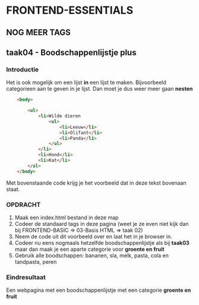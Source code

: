 # FRONTEND-ESSENTIALS

## NOG MEER TAGS

## taak04 - Boodschappenlijstje plus

### Introductie

Het is ook mogelijk om een lijst __in__ een lijst te maken. Bijvoorbeeld categorieen aan te geven in je lijst. Dan moet je dus weer meer gaan __nesten__

```html
    <body>

        <ul>
            <li>Wilde dieren
                <ul>
                    <li>Leeuw</li>
                    <li>Olifant</li>
                    <li>Panda</li>
                </ul>
            </li>
            <li>Hond</li>
            <li>Kat</li>
        </ul>
    </body>
```

Met bovenstaande code krijg je het voorbeeld dat in deze tekst bovenaan staat.

### OPDRACHT

1. Maak een index.html bestand in deze map
2. Codeer de standaard tags in deze pagina (weet je ze even niet kijk dan bij FRONTEND-BASIC => 03-Basis HTML => taak 02)
3. Neem de code uit dit voorbeeld over en laat het in je browser in.
4. Codeer nu eens nogmaals hetzelfde boodschappenlijstje als bij __taak03__ maar dan maak je een aparte categorie voor __groente en fruit__
5. Gebruik alle boodschappen: bananen, sla, melk, pasta, cola en tandpasta, peren

### Eindresultaat

Een webpagina met een boodschappenlijstje met een categorie __groente en fruit__
